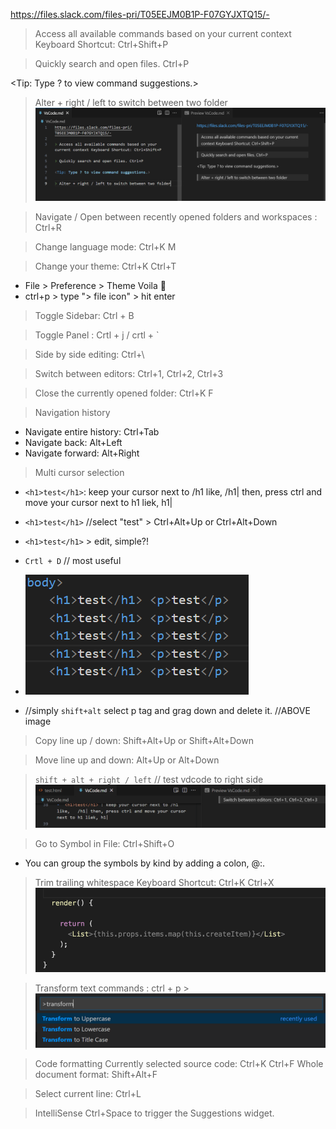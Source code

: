 https://files.slack.com/files-pri/T05EEJM0B1P-F07GYJXTQ15/-

> Access all available commands based on your current context Keyboard Shortcut: Ctrl+Shift+P

> Quickly search and open files. Ctrl+P

<Tip: Type ? to view command suggestions.>

> Alter + right / left to switch between two folder
![alt text](./img/image.png)


> Navigate / Open between recently opened folders and workspaces : Ctrl+R

> Change language mode: Ctrl+K M

> Change your theme: Ctrl+K Ctrl+T
-   File > Preference > Theme Voila 🎉
-   ctrl+p > type "> file icon" > hit enter

> Toggle Sidebar: Ctrl + B

> Toggle Panel : Crtl + j / crtl + `

> Side by side editing:  Ctrl+\

>Switch between editors: Ctrl+1, Ctrl+2, Ctrl+3

> Close the currently opened folder: Ctrl+K F

> Navigation history
- Navigate entire history: Ctrl+Tab
- Navigate back: Alt+Left
- Navigate forward: Alt+Right


> Multi cursor selection
- `<h1>test</h1>`: keep your cursor next to /h1 like,   /h1| then, press ctrl and move your cursor next to h1 liek, h1|

- `<h1>test</h1>` //select "test" > Ctrl+Alt+Up or Ctrl+Alt+Down 
- `<h1>test</h1>` > edit, simple?!

- `Crtl + D`  // most useful

- ![alt text](./img/image2.png) 
- //simply `shift+alt` select p tag and grag down and delete it. //ABOVE image

> Copy line up / down: Shift+Alt+Up or Shift+Alt+Down

> Move line up and down: Alt+Up or Alt+Down

> `shift + alt + right / left` // test vdcode to right side ![alt text](./img/image3.png)

> Go to Symbol in File: Ctrl+Shift+O
- You can group the symbols by kind by adding a colon, @:.

>Trim trailing whitespace
Keyboard Shortcut: Ctrl+K Ctrl+X
![alt text](./img/image5.png)

> Transform text commands : ctrl + p > 
![alt text](./img/image4.png)

> Code formatting
Currently selected source code: Ctrl+K Ctrl+F
Whole document format: Shift+Alt+F

> Select current line: Ctrl+L

> IntelliSense
Ctrl+Space to trigger the Suggestions widget.